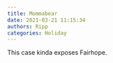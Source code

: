 ```yaml
---
title: Mommabear
date: 2021-03-21 11:15:34
authors: Ripp
categories: Holiday
---
```


 This case kinda exposes Fairhope.